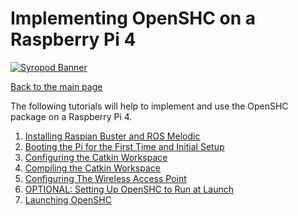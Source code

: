 # Implementing OpenSHC on a Raspberry Pi 4

[![Syropod Banner](https://i.imgur.com/QyMTwG3.jpg "CSIRO Robotics")](https://research.csiro.au/robotics/)

[Back to the main page](README.md)

The following tutorials will help to implement and use the OpenSHC package on a Raspberry Pi 4.

1. [Installing Raspian Buster and ROS Melodic](shc_raspian_image.md)
2. [Booting the Pi for the First Time and Initial Setup](shc_raspi4_boot.md)
3. [Configuring the Catkin Workspace](shc_create_workspace_prebuilt_image.md)
4. [Compiling the Catkin Workspace](shc_raspi4_compile_workspace.md)
5. [Configuring The Wireless Access Point](shc_raspi4_configure_AP.md)
6. [OPTIONAL: Setting Up OpenSHC to Run at Launch](shc_raspi4_run_at_launch.md)
7. [Launching OpenSHC](shc_raspi4_launch.md)
